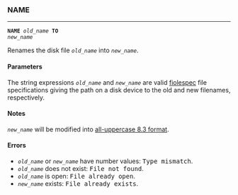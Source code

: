 ### NAME
***
<code><b>NAME</b> <var>old_name</var> <b>TO</b> <var>new_name</var></code>

Renames the disk file <code><var>old_name</var></code> into <code><var>new_name</var></code>.

#### Parameters
The string expressions <code><var>old_name</var></code> and <code><var>new_name</var></code> are valid [fiolespec](#filespec) file specifications giving the path on a disk device to the old and new filenames, respectively.

#### Notes
<code><var>new_name</var></code> will be modified into [all-uppercase 8.3 format](#eightpointthree).

#### Errors
* <code><var>old_name</var></code> or <code><var>new_name</var></code> have number values: <samp>Type mismatch</samp>.
* <code><var>old_name</var></code> does not exist: <samp>File not found</samp>.
* <code><var>old_name</var></code> is open: <samp>File already open</samp>.
* <code><var>new_name</var></code> exists: <samp>File already exists</samp>.
